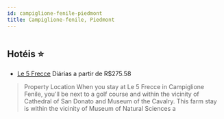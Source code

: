 ```yaml
---
id: campiglione-fenile-piedmont
title: Campiglione-fenile, Piedmont
---
```


<center><img src="https://assets.cosmos-data.com/1/019781a38a6c025094a1296e948a9d75-545387.jpg" alt="" /></center>


## Hotéis ⭐️

-    [Le 5 Frecce](https://www.hurb.com/aud/https://www.hurb.com/hoteis/campiglione-fenile/le-5-frecce-JNP-JP516706?cmp=18055) Diárias a partir de R$275.58
   > Property Location When you stay at Le 5 Frecce in Campiglione Fenile, you&apos;ll be next to a golf course and within the vicinity of Cathedral of San Donato and Museum of the Cavalry.  This farm stay is within the vicinity of Museum of Natural Sciences a

